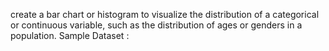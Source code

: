 create a bar chart or histogram to visualize the distribution of a categorical or continuous variable, such as the distribution of ages or genders in a population. Sample Dataset :
